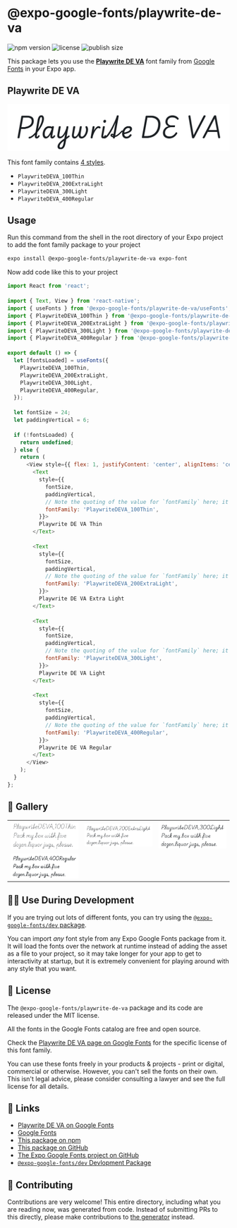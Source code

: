 # @expo-google-fonts/playwrite-de-va

![npm version](https://flat.badgen.net/npm/v/@expo-google-fonts/playwrite-de-va)
![license](https://flat.badgen.net/github/license/expo/google-fonts)
![publish size](https://flat.badgen.net/packagephobia/install/@expo-google-fonts/playwrite-de-va)

This package lets you use the [**Playwrite DE VA**](https://fonts.google.com/specimen/Playwrite+DE+VA) font family from [Google Fonts](https://fonts.google.com/) in your Expo app.

## Playwrite DE VA

![Playwrite DE VA](./font-family.png)

This font family contains [4 styles](#-gallery).

- `PlaywriteDEVA_100Thin`
- `PlaywriteDEVA_200ExtraLight`
- `PlaywriteDEVA_300Light`
- `PlaywriteDEVA_400Regular`

## Usage

Run this command from the shell in the root directory of your Expo project to add the font family package to your project
```sh
expo install @expo-google-fonts/playwrite-de-va expo-font
```

Now add code like this to your project
```js
import React from 'react';

import { Text, View } from 'react-native';
import { useFonts } from '@expo-google-fonts/playwrite-de-va/useFonts';
import { PlaywriteDEVA_100Thin } from '@expo-google-fonts/playwrite-de-va/100Thin';
import { PlaywriteDEVA_200ExtraLight } from '@expo-google-fonts/playwrite-de-va/200ExtraLight';
import { PlaywriteDEVA_300Light } from '@expo-google-fonts/playwrite-de-va/300Light';
import { PlaywriteDEVA_400Regular } from '@expo-google-fonts/playwrite-de-va/400Regular';

export default () => {
  let [fontsLoaded] = useFonts({
    PlaywriteDEVA_100Thin,
    PlaywriteDEVA_200ExtraLight,
    PlaywriteDEVA_300Light,
    PlaywriteDEVA_400Regular,
  });

  let fontSize = 24;
  let paddingVertical = 6;

  if (!fontsLoaded) {
    return undefined;
  } else {
    return (
      <View style={{ flex: 1, justifyContent: 'center', alignItems: 'center' }}>
        <Text
          style={{
            fontSize,
            paddingVertical,
            // Note the quoting of the value for `fontFamily` here; it expects a string!
            fontFamily: 'PlaywriteDEVA_100Thin',
          }}>
          Playwrite DE VA Thin
        </Text>

        <Text
          style={{
            fontSize,
            paddingVertical,
            // Note the quoting of the value for `fontFamily` here; it expects a string!
            fontFamily: 'PlaywriteDEVA_200ExtraLight',
          }}>
          Playwrite DE VA Extra Light
        </Text>

        <Text
          style={{
            fontSize,
            paddingVertical,
            // Note the quoting of the value for `fontFamily` here; it expects a string!
            fontFamily: 'PlaywriteDEVA_300Light',
          }}>
          Playwrite DE VA Light
        </Text>

        <Text
          style={{
            fontSize,
            paddingVertical,
            // Note the quoting of the value for `fontFamily` here; it expects a string!
            fontFamily: 'PlaywriteDEVA_400Regular',
          }}>
          Playwrite DE VA Regular
        </Text>
      </View>
    );
  }
};

```

## 🔡 Gallery


||||
|-|-|-|
|![PlaywriteDEVA_100Thin](./PlaywriteDEVA_100Thin.ttf.png)|![PlaywriteDEVA_200ExtraLight](./PlaywriteDEVA_200ExtraLight.ttf.png)|![PlaywriteDEVA_300Light](./PlaywriteDEVA_300Light.ttf.png)||
|![PlaywriteDEVA_400Regular](./PlaywriteDEVA_400Regular.ttf.png)||||


## 👩‍💻 Use During Development

If you are trying out lots of different fonts, you can try using the [`@expo-google-fonts/dev` package](https://github.com/expo/google-fonts/tree/master/font-packages/dev#readme).

You can import *any* font style from any Expo Google Fonts package from it. It will load the fonts
over the network at runtime instead of adding the asset as a file to your project, so it may take longer
for your app to get to interactivity at startup, but it is extremely convenient
for playing around with any style that you want.

## 📖 License

The `@expo-google-fonts/playwrite-de-va` package and its code are released under the MIT license.

All the fonts in the Google Fonts catalog are free and open source.

Check the [Playwrite DE VA page on Google Fonts](https://fonts.google.com/specimen/Playwrite+DE+VA) for the specific license of this font family.

You can use these fonts freely in your products & projects - print or digital, commercial or otherwise. However, you can't sell the fonts on their own. This isn't legal advice, please consider consulting a lawyer and see the full license for all details.

## 🔗 Links

- [Playwrite DE VA on Google Fonts](https://fonts.google.com/specimen/Playwrite+DE+VA)
- [Google Fonts](https://fonts.google.com/)
- [This package on npm](https://www.npmjs.com/package/@expo-google-fonts/playwrite-de-va)
- [This package on GitHub](https://github.com/expo/google-fonts/tree/master/font-packages/playwrite-de-va)
- [The Expo Google Fonts project on GitHub](https://github.com/expo/google-fonts)
- [`@expo-google-fonts/dev` Devlopment Package](https://github.com/expo/google-fonts/tree/master/font-packages/dev)

## 🤝 Contributing

Contributions are very welcome! This entire directory, including what you are reading now, was generated from code. Instead of submitting PRs to this directly, please make contributions to [the generator](https://github.com/expo/google-fonts/tree/master/packages/generator) instead.
